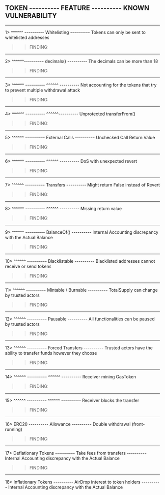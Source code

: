## TOKEN ---------- FEATURE ---------- KNOWN VULNERABILITY

---

1> ^^^^^^ ---------- Whitelisting ---------- Tokens can only be sent to whitelisted addresses

> > FINDING:

---

2> ^^^^^^---------- decimals() ---------- The decimals can be more than 18

> > FINDING:

---

3> ^^^^^^ ---------- ^^^^^^ ---------- Not accounting for the tokens that try to prevent multiple withdrawal attack

> > FINDING:

---

4> ^^^^^^ ---------- ^^^^^^---------- Unprotected ‍‍‍‍‍‍‍transferFrom()

> > FINDING:

---

5> ^^^^^^ ---------- External Calls ---------- Unchecked Call Return Value

> > FINDING:

---

6> ^^^^^^ ---------- ^^^^^^ ---------- DoS with unexpected revert

> > FINDING:

---

7> ^^^^^^ ---------- Transfers ---------- Might return False instead of Revert

> > FINDING:

---

8> ^^^^^^ ---------- ^^^^^^ ---------- Missing return value

> > FINDING:

---

9> ^^^^^^ ---------- BalanceOf() ---------- Internal Accounting discrepancy with the Actual Balance

> > FINDING:

---

10> ^^^^^^ ---------- Blacklistable ---------- Blacklisted addresses cannot receive or send tokens

> > FINDING:

---

11> ^^^^^^ ---------- Mintable / Burnable ---------- TotalSupply can change by trusted actors

> > FINDING:

---

12> ^^^^^^ ---------- Pausable ---------- All functionalities can be paused by trusted actors

> > FINDING:

---

13> ^^^^^^ ---------- Forced Transfers ---------- Trusted actors have the ability to transfer funds however they choose

> > FINDING:

---

14> ^^^^^^ ---------- ^^^^^^ ---------- Receiver mining GasToken

> > FINDING:

---

15> ^^^^^^ ---------- ^^^^^^ ---------- Receiver blocks the transfer

> > FINDING:

---

16> ERC20 ---------- Allowance ---------- Double withdrawal (front-running)

> > FINDING:

---

17> Deflationary Tokens ---------- Take fees from transfers ---------- Internal Accounting discrepancy with the Actual Balance

> > FINDING:

---

18> Inflationary Tokens ---------- AirDrop interest to token holders ---------- Internal Accounting discrepancy with the Actual Balance
